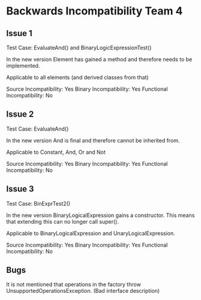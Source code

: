 # Backwards Incompatibility Team 4

## Issue 1
Test Case: EvaluateAnd() and BinaryLogicExpressionTest()

In the new version Element has gained a method and therefore needs to be implemented. 

Applicable to all elements (and derived classes from that)

Source Incompatibility: Yes
Binary Incompatibility: Yes
Functional Incompatibility: No

## Issue 2
Test Case: EvaluateAnd()

In the new version And is final and therefore cannot be inherited from. 

Applicable to Constant, And, Or and Not

Source Incompatibility: Yes
Binary Incompatibility: Yes
Functional Incompatibility: No

## Issue 3
Test Case: BinExprTest2()

In the new version BinaryLogicalExpression gains a constructor. This means that extending this can no longer call super().

Applicable to BinaryLogicalExpression and UnaryLogicalExpression. 

Source Incompatibility: Yes
Binary Incompatibility: Yes
Functional Incompatibility: No

## Bugs
It is not mentioned that operations in the factory throw UnsupportedOperationsException. (Bad interface description)
